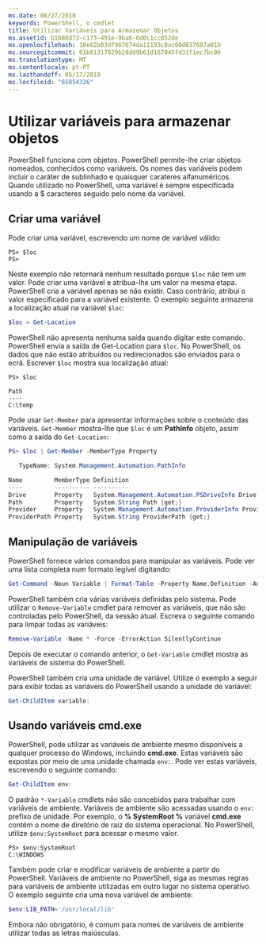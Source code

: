 ```yaml
---
ms.date: 08/27/2018
keywords: PowerShell, o cmdlet
title: Utilizar Variáveis para Armazenar Objetos
ms.assetid: b1688d73-c173-491e-9ba6-6d0c1cc852de
ms.openlocfilehash: 16e82b83df967674da11193c8ac60d637687a01b
ms.sourcegitcommit: 01b81317029b28dd9b61d167045fd31f1ec7bc06
ms.translationtype: MT
ms.contentlocale: pt-PT
ms.lasthandoff: 05/17/2019
ms.locfileid: "65854326"
---
```

# <a name="using-variables-to-store-objects"></a>Utilizar variáveis para armazenar objetos

PowerShell funciona com objetos. PowerShell permite-lhe criar objetos nomeados, conhecidos como variáveis.
Os nomes das variáveis podem incluir o caráter de sublinhado e quaisquer carateres alfanuméricos. Quando utilizado no PowerShell, uma variável é sempre especificada usando a \$ caracteres seguido pelo nome da variável.

## <a name="creating-a-variable"></a>Criar uma variável

Pode criar uma variável, escrevendo um nome de variável válido:

```
PS> $loc
PS>
```

Neste exemplo não retornará nenhum resultado porque `$loc` não tem um valor. Pode criar uma variável e atribua-lhe um valor na mesma etapa. PowerShell cria a variável apenas se não existir.
Caso contrário, atribui o valor especificado para a variável existente. O exemplo seguinte armazena a localização atual na variável `$loc`:

```powershell
$loc = Get-Location
```

PowerShell não apresenta nenhuma saída quando digitar este comando. PowerShell envia a saída de Get-Location para `$loc`. No PowerShell, os dados que não estão atribuídos ou redirecionados são enviados para o ecrã. Escrever `$loc` mostra sua localização atual:

```
PS> $loc

Path
----
C:\temp
```

Pode usar `Get-Member` para apresentar informações sobre o conteúdo das variáveis. `Get-Member` mostra-lhe que `$loc` é um **PathInfo** objeto, assim como a saída do `Get-Location`:

```powershell
PS> $loc | Get-Member -MemberType Property

   TypeName: System.Management.Automation.PathInfo

Name         MemberType Definition
----         ---------- ----------
Drive        Property   System.Management.Automation.PSDriveInfo Drive {get;}
Path         Property   System.String Path {get;}
Provider     Property   System.Management.Automation.ProviderInfo Provider {...
ProviderPath Property   System.String ProviderPath {get;}
```

## <a name="manipulating-variables"></a>Manipulação de variáveis

PowerShell fornece vários comandos para manipular as variáveis. Pode ver uma lista completa num formato legível digitando:

```powershell
Get-Command -Noun Variable | Format-Table -Property Name,Definition -AutoSize -Wrap
```

PowerShell também cria várias variáveis definidas pelo sistema. Pode utilizar o `Remove-Variable` cmdlet para remover as variáveis, que não são controladas pelo PowerShell, da sessão atual. Escreva o seguinte comando para limpar todas as variáveis:

```powershell
Remove-Variable -Name * -Force -ErrorAction SilentlyContinue
```

Depois de executar o comando anterior, o `Get-Variable` cmdlet mostra as variáveis de sistema do PowerShell.

PowerShell também cria uma unidade de variável. Utilize o exemplo a seguir para exibir todas as variáveis do PowerShell usando a unidade de variável:

```powershell
Get-ChildItem variable:
```

## <a name="using-cmdexe-variables"></a>Usando variáveis cmd.exe

PowerShell, pode utilizar as variáveis de ambiente mesmo disponíveis a qualquer processo do Windows, incluindo **cmd.exe**. Estas variáveis são expostas por meio de uma unidade chamada `env:`. Pode ver estas variáveis, escrevendo o seguinte comando:

```powershell
Get-ChildItem env:
```

O padrão `*-Variable` cmdlets não são concebidos para trabalhar com variáveis de ambiente. Variáveis de ambiente são acessadas usando o `env:` prefixo de unidade. Por exemplo, o **% SystemRoot %** variável **cmd.exe** contém o nome de diretório de raiz do sistema operacional. No PowerShell, utilize `$env:SystemRoot` para acessar o mesmo valor.

```
PS> $env:SystemRoot
C:\WINDOWS
```

Também pode criar e modificar variáveis de ambiente a partir do PowerShell. Variáveis de ambiente no PowerShell, siga as mesmas regras para variáveis de ambiente utilizadas em outro lugar no sistema operativo. O exemplo seguinte cria uma nova variável de ambiente:

```powershell
$env:LIB_PATH='/usr/local/lib'
```

Embora não obrigatório, é comum para nomes de variáveis de ambiente utilizar todas as letras maiúsculas.
